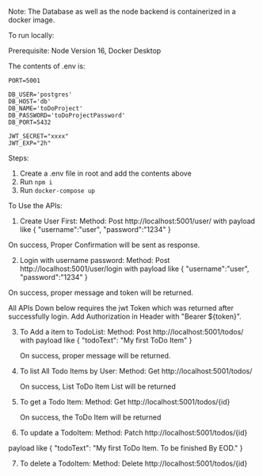 Note:
The Database as well as the node backend is containerized in a docker image.

To run locally:

Prerequisite:
Node Version 16,  Docker Desktop


The contents of .env is:

````
PORT=5001

DB_USER='postgres'
DB_HOST='db'
DB_NAME='toDoProject'
DB_PASSWORD='toDoProjectPassword'
DB_PORT=5432

JWT_SECRET="xxxx"
JWT_EXP="2h" 
````

Steps:
 1. Create a .env file in root and add the contents above
 2. Run `npm i`
 3. Run `docker-compose up`


To Use the APIs:
1. Create User First: Method: Post
http://localhost:5001/user/ with payload like {
   "username":"user",
   "password":"1234"
   }

On success, Proper Confirmation will be sent as response.

2. Login with username password: Method: Post
   http://localhost:5001/user/login with payload like {
   "username":"user",
   "password":"1234"
   }

On success, proper message and token will be returned.

All APIs Down below requires the jwt Token which was returned after successfully login. Add Authorization in Header with "Bearer ${token}".

3. To Add a item to TodoList: Method: Post
   http://localhost:5001/todos/ with payload like {
   "todoText": "My first ToDo Item"
   }


   On success, proper message will be returned.


4.  To list All Todo Items by User: Method: Get
    http://localhost:5001/todos/ 

    On success, List ToDo Item List will be returned

5. To get a Todo Item: Method: Get
    http://localhost:5001/todos/{id}

   On success, the ToDo Item will be returned

6. To update a TodoItem: Method: Patch
   http://localhost:5001/todos/{id}
   
  payload like {
   "todoText": "My first ToDo Item. To be finished By EOD."
   }
  
7. To delete a TodoItem: Method: Delete
   http://localhost:5001/todos/{id}